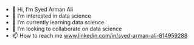 - 👋 Hi, I’m Syed Arman Ali
- 👀 I’m interested in data science 
- 🌱 I’m currently learning data science
- 💞️ I’m looking to collaborate on data science
- 📫 How to reach me www.linkedin.com/in/syed-arman-ali-814959288

<!---
SyedArmanAli2003/SyedArmanAli2003 is a ✨ special ✨ repository because its `README.md` (this file) appears on your GitHub profile.
You can click the Preview link to take a look at your changes.
--->
